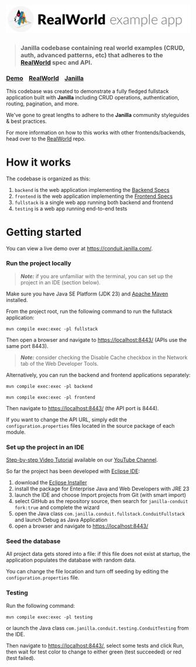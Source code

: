 # ![RealWorld Example App](logo.png)

> ### Janilla codebase containing real world examples (CRUD, auth, advanced patterns, etc) that adheres to the [RealWorld](https://github.com/gothinkster/realworld) spec and API.


### [Demo](https://conduit.janilla.com/)&nbsp;&nbsp;&nbsp;&nbsp;[RealWorld](https://github.com/gothinkster/realworld)&nbsp;&nbsp;&nbsp;&nbsp;[Janilla](https://github.com/diego-schivo/janilla)


This codebase was created to demonstrate a fully fledged fullstack application built with **Janilla** including CRUD operations, authentication, routing, pagination, and more.

We've gone to great lengths to adhere to the **Janilla** community styleguides & best practices.

For more information on how to this works with other frontends/backends, head over to the [RealWorld](https://github.com/gothinkster/realworld) repo.


# How it works

The codebase is organized as this:

1. `backend` is the web application implementing the [Backend Specs](https://realworld-docs.netlify.app/docs/specs/backend-specs/introduction)
2. `frontend` is the web application implementing the [Frontend Specs](https://realworld-docs.netlify.app/docs/specs/frontend-specs/templates)
3. `fullstack` is a single web app running both backend and frontend
4. `testing` is a web app running end-to-end tests

# Getting started

You can view a live demo over at <https://conduit.janilla.com/>.

### Run the project locally

> **_Note:_**  if you are unfamiliar with the terminal, you can set up the project in an IDE (section below).

Make sure you have Java SE Platform (JDK 23) and [Apache Maven](https://maven.apache.org/install.html) installed.

From the project root, run the following command to run the fullstack application:

```shell
mvn compile exec:exec -pl fullstack
```

Then open a browser and navigate to <https://localhost:8443/> (APIs use the same port 8443).

> **_Note:_**  consider checking the Disable Cache checkbox in the Network tab of the Web Developer Tools.

Alternatively, you can run the backend and frontend applications separately:

```shell
mvn compile exec:exec -pl backend
```

```shell
mvn compile exec:exec -pl frontend
```

Then navigate to <https://localhost:8443/> (the API port is 8444).  

If you want to change the API URL, simply edit the `configuration.properties` files located in the source package of each module.

### Set up the project in an IDE

[Step-by-step Video Tutorial](https://youtu.be/SwDbc8XPk-U) available on our [YouTube Channel](https://www.youtube.com/@janilla).

So far the project has been developed with [Eclipse IDE](https://eclipseide.org/):

1. download the [Eclipse Installer](https://www.eclipse.org/downloads/packages/installer)
2. install the package for Enterprise Java and Web Developers with JRE 23
3. launch the IDE and choose Import projects from Git (with smart import)
4. select GitHub as the repository source, then search for `janilla-conduit fork:true` and complete the wizard
5. open the Java class `com.janilla.conduit.fullstack.ConduitFullstack` and launch Debug as Java Application
6. open a browser and navigate to <https://localhost:8443/>

### Seed the database

All project data gets stored into a file: if this file does not exist at startup, the application populates the database with random data.

You can change the file location and turn off seeding by editing the `configuration.properties` file.

### Testing

Run the following command:

```shell
mvn compile exec:exec -pl testing
```

or launch the Java class `com.janilla.conduit.testing.ConduitTesting` from the IDE.

Then navigate to <https://localhost:8443/>, select some tests and click Run, then wait for test color to change to either green (test succeeded) or red (test failed).

